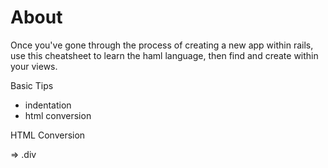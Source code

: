 # About

Once you've gone through the process of creating a new app within rails, use this cheatsheet to learn the haml language, then find and create within your views.

Basic Tips
* indentation
* html conversion


HTML Conversion
<div> => .div
